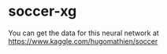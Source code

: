 # soccer-xg

You can get the data for this neural network at https://www.kaggle.com/hugomathien/soccer

